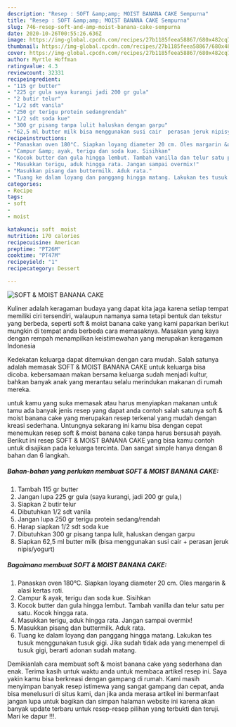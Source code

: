 ```yaml
---
description: "Resep : SOFT &amp;amp; MOIST BANANA CAKE Sempurna"
title: "Resep : SOFT &amp;amp; MOIST BANANA CAKE Sempurna"
slug: 746-resep-soft-and-amp-moist-banana-cake-sempurna
date: 2020-10-26T00:55:26.636Z
image: https://img-global.cpcdn.com/recipes/27b1185feea58867/680x482cq70/soft-moist-banana-cake-foto-resep-utama.jpg
thumbnail: https://img-global.cpcdn.com/recipes/27b1185feea58867/680x482cq70/soft-moist-banana-cake-foto-resep-utama.jpg
cover: https://img-global.cpcdn.com/recipes/27b1185feea58867/680x482cq70/soft-moist-banana-cake-foto-resep-utama.jpg
author: Myrtle Hoffman
ratingvalue: 4.3
reviewcount: 32331
recipeingredient:
- "115 gr butter"
- "225 gr gula saya kurangi jadi 200 gr gula"
- "2 butir telur"
- "1/2 sdt vanila"
- "250 gr terigu protein sedangrendah"
- "1/2 sdt soda kue"
- "300 gr pisang tanpa lulit haluskan dengan garpu"
- "62,5 ml butter milk bisa menggunakan susi cair  perasan jeruk nipisyogurt"
recipeinstructions:
- "Panaskan oven 180°C. Siapkan loyang diameter 20 cm. Oles margarin &amp; alasi kertas roti."
- "Campur &amp; ayak, terigu dan soda kue. Sisihkan"
- "Kocok butter dan gula hingga lembut. Tambah vanilla dan telur satu per satu. Kocok hingga rata."
- "Masukkan terigu, aduk hingga rata. Jangan sampai overmix!"
- "Masukkan pisang dan buttermilk. Aduk rata."
- "Tuang ke dalam loyang dan panggang hingga matang. Lakukan tes tusuk menggunakan tusuk gigi. Jika sudah tidak ada yang menempel di tusuk gigi, berarti adonan sudah matang."
categories:
- Recipe
tags:
- soft
- 
- moist

katakunci: soft  moist 
nutrition: 170 calories
recipecuisine: American
preptime: "PT26M"
cooktime: "PT47M"
recipeyield: "1"
recipecategory: Dessert

---
```



![SOFT &amp; MOIST BANANA CAKE](https://img-global.cpcdn.com/recipes/27b1185feea58867/680x482cq70/soft-moist-banana-cake-foto-resep-utama.jpg)

Kuliner adalah keragaman budaya yang dapat kita jaga karena setiap tempat memiliki ciri tersendiri, walaupun namanya sama tetapi bentuk dan tekstur yang berbeda, seperti soft &amp; moist banana cake yang kami paparkan berikut mungkin di tempat anda berbeda cara memasaknya. Masakan yang kaya dengan rempah menampilkan keistimewahan yang merupakan keragaman Indonesia

Kedekatan keluarga dapat ditemukan dengan cara mudah. Salah satunya adalah memasak SOFT &amp; MOIST BANANA CAKE untuk keluarga bisa dicoba. kebersamaan makan bersama keluarga sudah menjadi kultur, bahkan banyak anak yang merantau selalu merindukan makanan di rumah mereka.



untuk kamu yang suka memasak atau harus menyiapkan makanan untuk tamu ada banyak jenis resep yang dapat anda contoh salah satunya soft &amp; moist banana cake yang merupakan resep terkenal yang mudah dengan kreasi sederhana. Untungnya sekarang ini kamu bisa dengan cepat menemukan resep soft &amp; moist banana cake tanpa harus bersusah payah.
Berikut ini resep SOFT &amp; MOIST BANANA CAKE yang bisa kamu contoh untuk disajikan pada keluarga tercinta. Dan sangat simple hanya dengan 8 bahan dan 6 langkah.


<!--inarticleads1-->

##### Bahan-bahan yang perlukan membuat SOFT &amp; MOIST BANANA CAKE:

1. Tambah 115 gr butter
1. Jangan lupa 225 gr gula (saya kurangi, jadi 200 gr gula,)
1. Siapkan 2 butir telur
1. Dibutuhkan 1/2 sdt vanila
1. Jangan lupa 250 gr terigu protein sedang/rendah
1. Harap siapkan 1/2 sdt soda kue
1. Dibutuhkan 300 gr pisang tanpa lulit, haluskan dengan garpu
1. Siapkan 62,5 ml butter milk (bisa menggunakan susi cair + perasan jeruk nipis/yogurt)




<!--inarticleads2-->

##### Bagaimana membuat  SOFT &amp; MOIST BANANA CAKE:

1. Panaskan oven 180°C. Siapkan loyang diameter 20 cm. Oles margarin &amp; alasi kertas roti.
1. Campur &amp; ayak, terigu dan soda kue. Sisihkan
1. Kocok butter dan gula hingga lembut. Tambah vanilla dan telur satu per satu. Kocok hingga rata.
1. Masukkan terigu, aduk hingga rata. Jangan sampai overmix!
1. Masukkan pisang dan buttermilk. Aduk rata.
1. Tuang ke dalam loyang dan panggang hingga matang. Lakukan tes tusuk menggunakan tusuk gigi. Jika sudah tidak ada yang menempel di tusuk gigi, berarti adonan sudah matang.




Demikianlah cara membuat soft &amp; moist banana cake yang sederhana dan enak. Terima kasih untuk waktu anda untuk membaca artikel resep ini. Saya yakin kamu bisa berkreasi dengan gampang di rumah. Kami masih menyimpan banyak resep istimewa yang sangat gampang dan cepat, anda bisa menelusuri di situs kami, dan jika anda merasa artikel ini bermanfaat jangan lupa untuk bagikan dan simpan halaman website ini karena akan banyak update terbaru untuk resep-resep pilihan yang terbukti dan teruji. Mari ke dapur !!!. 
